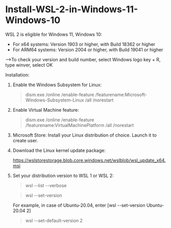 # Install-WSL-2-in-Windows-11-Windows-10
WSL 2 is eligible for Windows 11, Windows 10:

* For x64 systems: Version 1903 or higher, with Build 18362 or higher
* For ARM64 systems: Version 2004 or higher, with Build 19041 or higher

-->To check your version and build number, select Windows logo key + R, type winver, select OK


Installation: 

1. Enable the Windows Subsystem for Linux:

   > dism.exe /online /enable-feature /featurename:Microsoft-Windows-Subsystem-Linux /all /norestart

2. Enable Virtual Machine feature:
   
   > dism.exe /online /enable-feature /featurename:VirtualMachinePlatform /all /norestart

4. Microsoft Store: Install your Linux distribution of choice. Launch it to create user.

3. Download the Linux kernel update package:

   https://wslstorestorage.blob.core.windows.net/wslblob/wsl_update_x64.msi

5. Set your distribution version to WSL 1 or WSL 2:
   
   > wsl --list --verbose
   
   > wsl --set-version <distribution name> <versionNumber>
   
     For example, in case of Ubuntu-20.04, enter [wsl --set-version Ubuntu-20.04 2] 

   > wsl --set-default-version 2
   


